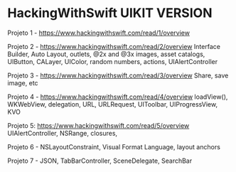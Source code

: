 # HackingWithSwift UIKIT VERSION

Projeto 1 - https://www.hackingwithswift.com/read/1/overview


Projeto 2  - https://www.hackingwithswift.com/read/2/overview
Interface Builder, 
Auto Layout, 
outlets,
@2x and @3x images, 
asset catalogs, 
UIButton, 
CALayer, 
UIColor, 
random numbers, 
actions, 
UIAlertController

Projeto 3 - https://www.hackingwithswift.com/read/3/overview
Share, save image, etc

Projeto 4 - https://www.hackingwithswift.com/read/4/overview
loadView(), WKWebView, delegation, URL, URLRequest, UIToolbar, UIProgressView, KVO 


Projeto 5: https://www.hackingwithswift.com/read/5/overview
UIAlertController, NSRange, closures,

Projeto 6 - NSLayoutConstraint, Visual Format Language, layout anchors

Projeto 7 - JSON, TabBarController, SceneDelegate, SearchBar 
